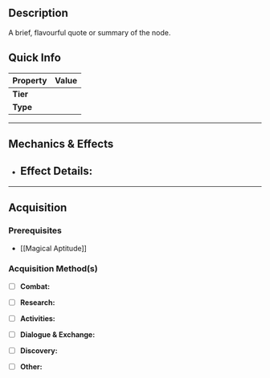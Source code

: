 ## Description
 A brief, flavourful quote or summary of the node.

## Quick Info
| Property | Value |
| -------- | ----- |
| **Tier** |       |
| **Type** |       |

---

## Mechanics & Effects
- **Effect Details:**
    - 

---

## Acquisition
### Prerequisites
- [[Magical Aptitude]]

### Acquisition Method(s)
- [ ] **Combat:** 
- [ ] **Research:** 
- [ ] **Activities:** 
- [ ] **Dialogue & Exchange:** 
- [ ] **Discovery:** 
- [ ] **Other:** 

